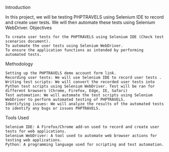 Introduction

In this project, we will be testing PHPTRAVELS using Selenium IDE to record and create user tests. We will then automate these tests using Selenium WebDriver.
Objectives

    To create user tests for the PHPTRAVELS using Selenium IDE (Check test scenarios document).
    To automate the user tests using Selenium WebDriver.
    To ensure the application functions as intended by performing automated tests.

Methodology

    Setting up the PHPTRAVELS demo account form link.
    Recording user tests: We will use Selenium IDE to record user tests .
    Writing test scripts: We will convert the recorded user tests into Python test scripts using Selenium WebDriver. Test will be ran for different browsers (Chrome, Firefox, Edge, IE, Safari)
    Test automation: We will automate the test scripts using Selenium WebDriver to perform automated testing of PHPTRAVELS.
    Identifying issues: We will analyze the results of the automated tests to identify any bugs or issues PHPTRAVELS.

Tools Used

    Selenium IDE: A Firefox/Chrome add-on used to record and create user tests for web applications.
    Selenium WebDriver: A tool used to automate web browser actions for testing web applications.
    Python: A programming language used for scripting and test automation.